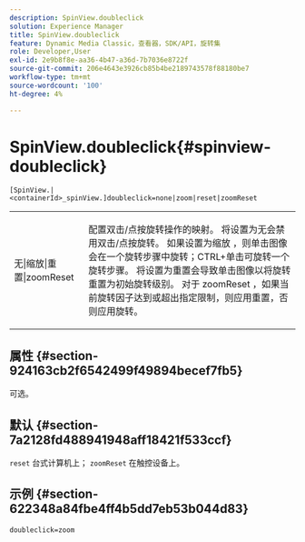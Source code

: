 ```yaml
---
description: SpinView.doubleclick
solution: Experience Manager
title: SpinView.doubleclick
feature: Dynamic Media Classic，查看器，SDK/API，旋转集
role: Developer,User
exl-id: 2e9b8f8e-aa36-4b47-a36d-7b7036e8722f
source-git-commit: 206e4643e3926cb85b4be2189743578f88180be7
workflow-type: tm+mt
source-wordcount: '100'
ht-degree: 4%

---
```


# SpinView.doubleclick{#spinview-doubleclick}

`[SpinView.|<containerId>_spinView.]doubleclick=none|zoom|reset|zoomReset`

<table id="table_E314540D347D47699C04EB80D20C0721"> 
 <tbody> 
  <tr> 
   <td colname="col1"> <p> <span class="codeph"> 无|缩放|重置|zoomReset  </span> </p> </td> 
   <td colname="col2"> <p> 配置双击/点按旋转操作的映射。 将设置为<span class="codeph">无</span>会禁用双击/点按旋转。 如果设置为<span class="codeph">缩放</span> ，则单击图像会在一个旋转步骤中旋转；CTRL+单击可旋转一个旋转步骤。 将设置为<span class="codeph">重置</span>会导致单击图像以将旋转重置为初始旋转级别。 对于<span class="codeph"> zoomReset </span>，如果当前旋转因子达到或超出指定限制，则应用重置，否则应用旋转。 </p> </td> 
  </tr> 
 </tbody> 
</table>

## 属性 {#section-924163cb2f6542499f49894becef7fb5}

可选。

## 默认 {#section-7a2128fd488941948aff18421f533ccf}

`reset` 台式计算机上； `zoomReset` 在触控设备上。

## 示例 {#section-622348a84fbe4ff4b5dd7eb53b044d83}

`doubleclick=zoom`
